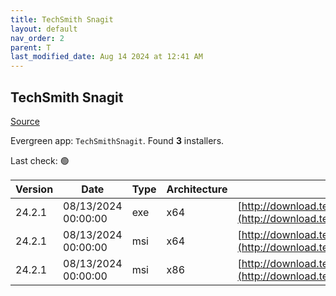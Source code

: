 ```yaml
---
title: TechSmith Snagit
layout: default
nav_order: 2
parent: T
last_modified_date: Aug 14 2024 at 12:41 AM
---
```


## TechSmith Snagit

[Source](https://www.techsmith.com/)

Evergreen app: `TechSmithSnagit`. Found **3** installers.

Last check: 🟢

| Version | Date                | Type | Architecture | URI                                                                                                                                        |
| ------- | ------------------- | ---- | ------------ | ------------------------------------------------------------------------------------------------------------------------------------------ |
| 24.2.1  | 08/13/2024 00:00:00 | exe  | x64          | [http://download.techsmith.com/snagit/releases/2421/snagit.exe](http://download.techsmith.com/snagit/releases/2421/snagit.exe)             |
| 24.2.1  | 08/13/2024 00:00:00 | msi  | x64          | [http://download.techsmith.com/snagit/releases/2421/snagit.msi](http://download.techsmith.com/snagit/releases/2421/snagit.msi)             |
| 24.2.1  | 08/13/2024 00:00:00 | msi  | x86          | [http://download.techsmith.com/snagit/releases/2421/32bit/snagit.msi](http://download.techsmith.com/snagit/releases/2421/32bit/snagit.msi) |
